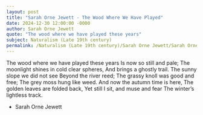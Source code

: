 ```yaml
---
layout: post
title: "Sarah Orne Jewett - The Wood Where We Have Played"
date: 2024-12-30 12:00:00 -0000
author: Sarah Orne Jewett
quote: "The wood where we have played these years"
subject: Naturalism (Late 19th century)
permalink: /Naturalism (Late 19th century)/Sarah Orne Jewett/Sarah Orne Jewett - The Wood Where We Have Played
---
```


The wood where we have played these years
   Is now so still and pale;
   The moonlight shines in cold clear spheres,
   And brings a ghostly trail.
   The sunny slope we did not see
   Beyond the river reed;
   The grassy knoll was good and free;
   The grey moss hung like weed.
   And now the autumn time is here,
   The golden leaves are folded back,
   Yet still I sit, and muse and fear
   The winter’s lightless track.

- Sarah Orne Jewett
